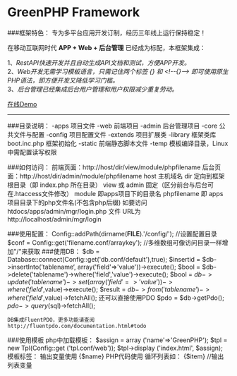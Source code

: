 GreenPHP Framework
===
###框架特色：
专为多平台应用开发订制，经历三年线上运行保持稳定！

在移动互联网时代 **APP + Web + 后台管理** 已经成为标配，本框架集成：

1、*RestAPI快速开发并且自动生成API文档和测试，方便APP开发。*  
2、*Web开发无需学习模板语言，只需记住两个标签 {} 和 <\!--{}--> 即可使用原生PHP语法，即方便开发又降低学习门槛。*  
3、*后台管理已经集成后台用户管理和用户权限减少重复劳动。*  

[在线Demo][1]

----------

###目录说明：
    -apps  项目文件
        -web  前端项目
        -admin 后台管理项目
     -core 公共文件与配置
        -config 项目配置文件
        -extends 项目扩展类
        -library 框架类库
        boot.inc.php 框架初始化
     -static 前端静态脚本文件
     -temp 模板编译目录，Linux中需配置读写权限
    
###如何访问：
    前端页面：http://host/dir/view/module/phpfilename
    后台页面：http://host/dir/admin/module/phpfilename
    host 主机域名
    dir 定向到框架根目录（即 index.php 所在目录）
    view 或 admin 固定（区分前台与后台可在.htaccess文件修改）
    module 即apps项目下的目录名
    phpfilename 即 apps 项目目录下的php文件名(不包含php后缀)
    如要访问 htdocs/apps/admin/mgr/login.php 文件
    URL为 http://localhost/admin/mgr/login
        
###使用配置：
    Config::addPath(dirname(__FILE__).'/config/'); //设置配置目录
    $conf = Config::get('filename.conf/arraykey'); //多维数组可像访问目录一样增加"/"来获取
###使用DB：
    $db = Database::connect(Config::get('db.conf/default'),true);
    $insertid = $db->insertInto(’tablename‘, array('field'=>'value'))->execute();
    $bool = $db->delete('tablename')->where('field','value')->execute();
    $bool = $db->update('tablename')->set(array('field'=>'value'))->where('field',$value)->execute();
    $result = $db->from('tablename')->where('field',$value)->fetchAll();
    还可以直接使用PDO
    $pdo = $db->getPdo();
    $pdo->query($sql)->fetchAll();
    
    DB集成FluentPDO，更多功能请查阅
    http://fluentpdo.com/documentation.html#todo
###使用模板
    php中加载模板：
    $assign = array ('name'=>'GreenPHP');
    $tpl = new Tpl(Config::get ('tpl.conf/web'));
    $tpl->display ('index.html', $assign);
    模板标签：
    输出变量使用 {$name}
    PHP代码使用 <!--{phpcode}-->
    循环列表如：
    <!--{foreach($list as $key=>$item):}-->
        {$item} //输出列表变量
    <!--{endforeach;}-->


  [1]: http://mnew14.yyport.com/view/docs/api
